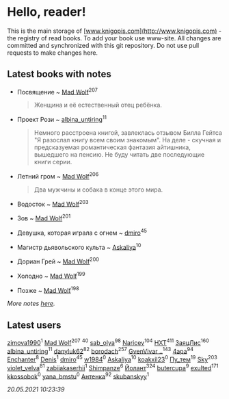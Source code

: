 # Hello, reader!
This is the main storage of [www.knigopis.com](http://www.knigopis.com) - the registry of read books.
To add your book use www-site. All changes are committed and synchronized with this git repository.
Do not use pull requests to make changes here.


## Latest books with notes
* Посвящение ~ [Mad Wolf](users/947/94738840-vkontakte)<sup>207</sup>
    > Женщина и её естественный отец ребёнка.

* Проект Рози ~ [albina_untiring](users/257/2579695-vkontakte)<sup>11</sup>
    > Немного расстроена книгой, завлеклась отзывом Билла Гейтса "Я разослал книгу всем своим знакомым". На деле - скучная и предсказуемая романтическая фантазия айтишника, вышедшего на пенсию. Не буду читать две последующие книги серии.

* Летний гром ~ [Mad Wolf](users/947/94738840-vkontakte)<sup>206</sup>
    > Два мужчины и собака в конце этого мира.

* Водосток ~ [Mad Wolf](users/947/94738840-vkontakte)<sup>203</sup>

* Зов ~ [Mad Wolf](users/947/94738840-vkontakte)<sup>201</sup>

* Девушка, которая играла с огнем ~ [dmiro](users/571/5714115-vkontakte)<sup>45</sup>

* Магистр дьявольского культа ~ [Askaliya](users/326/326783541-vkontakte)<sup>10</sup>

* Дориан Грей ~ [Mad Wolf](users/947/94738840-vkontakte)<sup>200</sup>

* Холодно ~ [Mad Wolf](users/947/94738840-vkontakte)<sup>199</sup>

* Позже ~ [Mad Wolf](users/947/94738840-vkontakte)<sup>198</sup>


_More notes [here](latest_books_with_notes.md)._


## Latest users
[zimova1990](users/111/111025093-yandex)<sup>1</sup> 
[Mad Wolf](users/947/94738840-vkontakte)<sup>207</sup> 
[](users/153/1537586159620888-facebook)<sup>40</sup> 
[sab_olya](users/139/139338401-vkontakte)<sup>98</sup> 
[Naricev](users/107/107090515204537133928-google)<sup>104</sup> 
[HXT](users/100/100002563462782-facebook)<sup>411</sup> 
[ЗаяцЛис](users/112/112388384595246311466-google)<sup>160</sup> 
[albina_untiring](users/257/2579695-vkontakte)<sup>11</sup> 
[danyluk62](users/374/374149854-vkontakte)<sup>82</sup> 
[borodach](users/157/15706320-vkontakte)<sup>257</sup> 
[GvenVivar ..](users/158/158266434925901-facebook)<sup>143</sup> 
[4apa](users/117/117392596378069249667-google)<sup>94</sup> 
[Enchanter](users/100/100275284640928997494-google)<sup>8</sup> 
[Denis](users/100/100001355756908-facebook)<sup>1</sup> 
[dmiro](users/571/5714115-vkontakte)<sup>45</sup> 
[w1984](users/107/107323625212383253068-google)<sup>0</sup> 
[Askaliya](users/326/326783541-vkontakte)<sup>10</sup> 
[koakxil23](users/513/513268475-yandex)<sup>0</sup> 
[Пу_тем](users/344/3448154788585127-facebook)<sup>19</sup> 
[Sky](users/118/118049897850017649660-googleplus)<sup>203</sup> 
[violet_velva](users/116/116961712580551399099-google)<sup>81</sup> 
[zabiiakaserhii](users/100/100986570544775597300-google)<sup>1</sup> 
[Shimpanze](users/108/108324375224819470216-google)<sup>6</sup> 
[Йолант](users/104/104690883692185089260-google)<sup>324</sup> 
[butercupa](users/193/193697993-vkontakte)<sup>9</sup> 
[exulted](users/100/100599204551896265722-google)<sup>171</sup> 
[kkossobok](users/199/1998470006956859-facebook)<sup>0</sup> 
[yana_bmstu](users/178/17842868-vkontakte)<sup>0</sup> 
[Антенка](users/118/118158645037334943900-google)<sup>92</sup> 
[skubanskyy](users/101/101388427713088610140-googleplus)<sup>1</sup> 


_20.05.2021 10:23:39_
